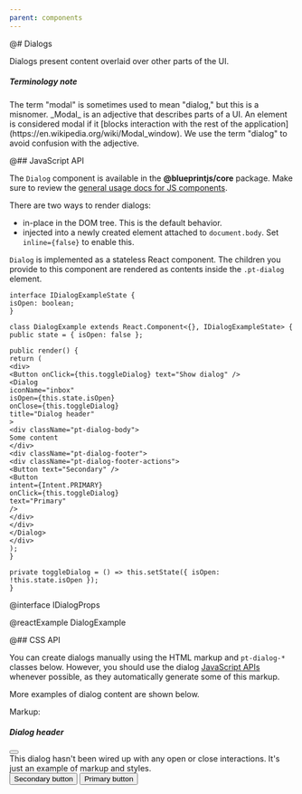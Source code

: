 ```yaml
---
parent: components
---
```


@# Dialogs

Dialogs present content overlaid over other parts of the UI.

<div class="pt-callout pt-intent-primary pt-icon-info-sign">
<h5>Terminology note</h5>
The term "modal" is sometimes used to mean "dialog," but this is a misnomer.
_Modal_ is an adjective that describes parts of a UI.
An element is considered modal if it
[blocks interaction with the rest of the application](https://en.wikipedia.org/wiki/Modal_window).
We use the term "dialog" to avoid confusion with the adjective.
</div>

@## JavaScript API

The `Dialog` component is available in the __@blueprintjs/core__ package.
Make sure to review the [general usage docs for JS components](#components.usage).

There are two ways to render dialogs:

- in-place in the DOM tree. This is the default behavior.
- injected into a newly created element attached to `document.body`.
Set `inline={false}` to enable this.

`Dialog` is implemented as a stateless React component. The children you provide to this component
are rendered as contents inside the `.pt-dialog` element.

```
interface IDialogExampleState {
isOpen: boolean;
}

class DialogExample extends React.Component<{}, IDialogExampleState> {
public state = { isOpen: false };

public render() {
return (
<div>
<Button onClick={this.toggleDialog} text="Show dialog" />
<Dialog
iconName="inbox"
isOpen={this.state.isOpen}
onClose={this.toggleDialog}
title="Dialog header"
>
<div className="pt-dialog-body">
Some content
</div>
<div className="pt-dialog-footer">
<div className="pt-dialog-footer-actions">
<Button text="Secondary" />
<Button
intent={Intent.PRIMARY}
onClick={this.toggleDialog}
text="Primary"
/>
</div>
</div>
</Dialog>
</div>
);
}

private toggleDialog = () => this.setState({ isOpen: !this.state.isOpen });
}
```

@interface IDialogProps

@reactExample DialogExample

@## CSS API

You can create dialogs manually using the HTML markup and `pt-dialog-*` classes below.
However, you should use the dialog [JavaScript APIs](#components.dialog.js) whenever possible,
as they automatically generate some of this markup.

More examples of dialog content are shown below.

Markup:
<div class="pt-dialog">
<div class="pt-dialog-header">
<span class="pt-icon-large pt-icon-inbox"></span>
<h5>Dialog header</h5>
<button aria-label="Close" class="pt-dialog-close-button pt-icon-small-cross"></button>
</div>
<div class="pt-dialog-body">
This dialog hasn't been wired up with any open or close interactions.
It's just an example of markup and styles.
</div>
<div class="pt-dialog-footer">
<div class="pt-dialog-footer-actions">
<button type="button" class="pt-button">Secondary button</button>
<button type="submit" class="pt-button pt-intent-primary">Primary button</button>
</div>
</div>
</div>
